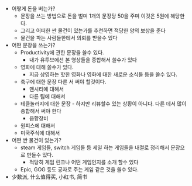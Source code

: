 - 어떻게 돈을 버는가? 
    - 문장을 쓰는 방법으로 돈을 벌며 1개의 문장당 50을 주며 이것은 5원에 해당한다.
    - 그리고 어떠한 싼 물건이 있는가를 추천하면 적당한 양의 보상을 준다
    - 물건을 파는 사람들한테서 의뢰를 받을수 있다
- 어떤 문장을 쓰는가?
    - Productivity에 관한 문장을 쓸수 있다.
        - 내가 유투브에선 본 영상들을 종합해서 쓸수가 있다
    - 영화에 대해 쓸수가 있다.
        - 지금 상영하는 핫한 영화나 영화에 대한 새로운 소식들 등을 쓸수 있다.
    - 축구에 대한 문장 다른 서 써야 할것이다.
        - 맨시티에 대해서
        - 다른 팀에 대해서
    - 테클놀러지에 대한 문장 - 하지만 리뷰할수 있는 상황이 아니다. 다른 데서 많이 종합해서 써야 한다
        - 음향장비
    - 원피스에 대해서
    - 미국주식에 대해서
- 어떤 싼 물건이 있는가?
    - steam 게임들, switch 게임들 등 세일 하는 게임들을 내절로 정리해서 문장으로 만들수 있다.
        - 적당히 게임 린크나 어떤 게임인지를 소개 할수 있다
    - Epic, GOG 등도 공자로 주는 게임 같은 것을 쓸수 있다.
- 少数派, 什么值得买, 小红书, 简书
